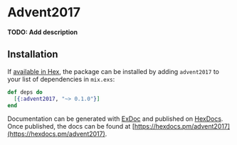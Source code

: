 # Advent2017

**TODO: Add description**

## Installation

If [available in Hex](https://hex.pm/docs/publish), the package can be installed
by adding `advent2017` to your list of dependencies in `mix.exs`:

```elixir
def deps do
  [{:advent2017, "~> 0.1.0"}]
end
```

Documentation can be generated with [ExDoc](https://github.com/elixir-lang/ex_doc)
and published on [HexDocs](https://hexdocs.pm). Once published, the docs can
be found at [https://hexdocs.pm/advent2017](https://hexdocs.pm/advent2017).

